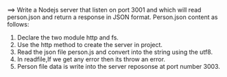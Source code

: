 
==> Write a Nodejs server that listen on port 3001 and which will read person.json and return a response in JSON format. Person.json content as follows:

1. Declare the two module http and fs.
2. Use the http method to create the server in project.
3. Read the json file person.js and convert into the string using the utf8.
4. In readfile,If we get any error then its throw an error.
5. Person file data is write into the server reposonse at port number 3003.
